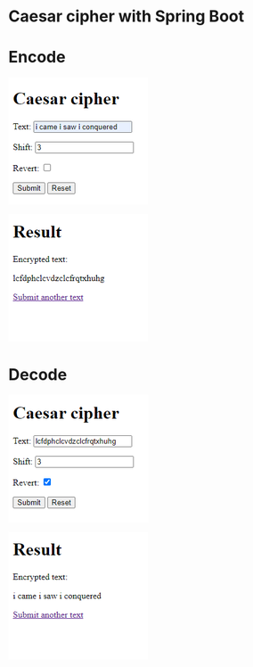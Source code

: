 # Caesar cipher with Spring Boot

# Encode

![image](images/encode.png)

![image](images/result.png)

# Decode
![image](images/decode.png)

![image](images/result_decode.png)
